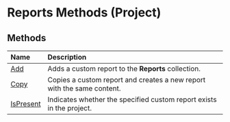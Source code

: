 
# Reports Methods (Project)

## Methods



|**Name**|**Description**|
|:-----|:-----|
| [Add](3ce8e51c-54c6-6cc7-f5ec-c27e0a657f04.md)|Adds a custom report to the  **Reports** collection.|
| [Copy](fd930e98-4200-05e0-67e3-f4d34ae26928.md)|Copies a custom report and creates a new report with the same content.|
| [IsPresent](6040d01a-d187-2f79-945d-1e85b3539a51.md)|Indicates whether the specified custom report exists in the project.|
